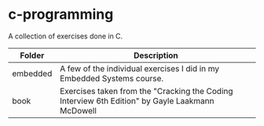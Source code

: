 # c-programming
A collection of exercises done in C.

| Folder | Description |
| ------ | ----------- |
| embedded | A few of the individual exercises I did in my Embedded Systems course. |
| book | Exercises taken from the "Cracking the Coding Interview 6th Edition" by Gayle Laakmann McDowell |
